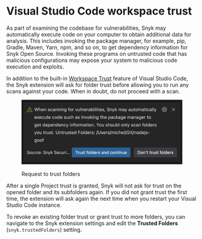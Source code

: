 # Visual Studio Code workspace trust

As part of examining the codebase for vulnerabilities, Snyk may automatically execute code on your computer to obtain additional data for analysis. This includes invoking the package manager, for example, pip, Gradle, Maven, Yarn, npm, and so on, to get dependency information for Snyk Open Source. Invoking these programs on untrusted code that has malicious configurations may expose your system to malicious code execution and exploits.

In addition to the built-in [Workspace Trust](https://code.visualstudio.com/docs/editor/workspace-trust) feature of Visual Studio Code, the Snyk extension will ask for folder trust before allowing you to run any scans against your code. When in doubt, do not proceed with a scan.

<figure><img src="../../../.gitbook/assets/vscode-trust (1) (1) (1).png" alt=""><figcaption><p>Request to trust folders</p></figcaption></figure>

After a single Project trust is granted, Snyk will not ask for trust on the opened folder and its subfolders again. If you did not grant trust the first time, the extension will ask again the next time when you restart your Visual Studio Code instance.

To revoke an existing folder trust or grant trust to more folders, you can navigate to the Snyk extension settings and edit the **Trusted Folders** (`snyk.trustedFolders`) setting.
